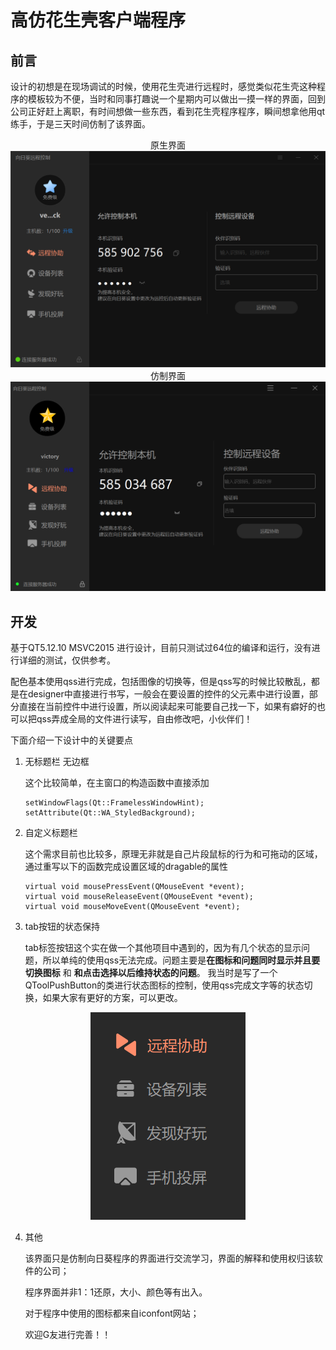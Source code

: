 # 高仿花生壳客户端程序

## 前言
设计的初想是在现场调试的时候，使用花生壳进行远程时，感觉类似花生壳这种程序的模板较为不便，当时和同事打趣说一个星期内可以做出一摸一样的界面，回到公司正好赶上离职，有时间想做一些东西，看到花生壳程序程序，瞬间想拿他用qt练手，于是三天时间仿制了该界面。

<center>原生界面</center>

<div align=center> <img src="docment/image/source.png"/> </div>

<center>仿制界面</center>

<div align=center> <img src="docment/image/copy.png"/> </div>

## 开发
基于QT5.12.10 MSVC2015 进行设计，目前只测试过64位的编译和运行，没有进行详细的测试，仅供参考。

配色基本使用qss进行完成，包括图像的切换等，但是qss写的时候比较散乱，都是在designer中直接进行书写，一般会在要设置的控件的父元素中进行设置，部分直接在当前控件中进行设置，所以阅读起来可能要自己找一下，如果有癖好的也可以把qss弄成全局的文件进行读写，自由修改吧，小伙伴们！

下面介绍一下设计中的关键要点

1. 无标题栏 无边框
    
    这个比较简单，在主窗口的构造函数中直接添加
    ~~~
    setWindowFlags(Qt::FramelessWindowHint);
    setAttribute(Qt::WA_StyledBackground);
    ~~~
2. 自定义标题栏

    这个需求目前也比较多，原理无非就是自己片段鼠标的行为和可拖动的区域，通过重写以下的函数完成设置区域的dragable的属性
    ~~~
    virtual void mousePressEvent(QMouseEvent *event);
    virtual void mouseReleaseEvent(QMouseEvent *event);
    virtual void mouseMoveEvent(QMouseEvent *event);
    ~~~

3. tab按钮的状态保持

    tab标签按钮这个实在做一个其他项目中遇到的，因为有几个状态的显示问题，所以单纯的使用qss无法完成。问题主要是**在图标和问题同时显示并且要切换图标** 和 **和点击选择以后维持状态的问题**。
    我当时是写了一个QToolPushButton的类进行状态图标的控制，使用qss完成文字等的状态切换，如果大家有更好的方案，可以更改。

<div align=center> <img src="docment/image/table.png"/> </div>

4. 其他
   
   该界面只是仿制向日葵程序的界面进行交流学习，界面的解释和使用权归该软件的公司；

   程序界面并非1：1还原，大小、颜色等有出入。

   对于程序中使用的图标都来自iconfont网站；

   欢迎G友进行完善！！
